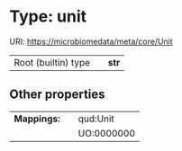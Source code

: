 
# Type: unit




URI: [https://microbiomedata/meta/core/Unit](https://microbiomedata/meta/core/Unit)

|  |  |  |
| --- | --- | --- |
| Root (builtin) type | | **str** |

## Other properties

|  |  |  |
| --- | --- | --- |
| **Mappings:** | | qud:Unit |
|  | | UO:0000000 |

